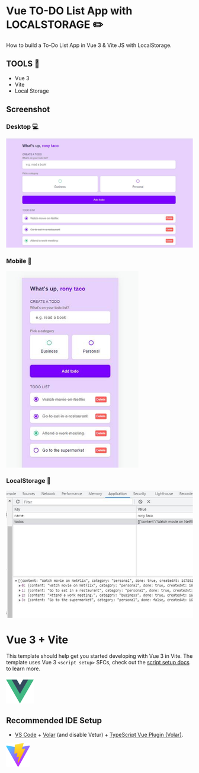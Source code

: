 # Vue TO-DO List App with LOCALSTORAGE :pencil2:

How to build a To-Do List App in Vue 3 & Vite JS with LocalStorage.

## TOOLS :hammer:

* Vue 3
* Vite
* Local Storage

## Screenshot

### Desktop :computer:
![](src/assets/desktopScreenshot.jpg)

### Mobile :iphone:
![](src/assets//mobileScreenshot.jpg)

### LocalStorage :file_folder:

![](src/assets//localStorage.jpg)

# Vue 3 + Vite

This template should help get you started developing with Vue 3 in Vite. The template uses Vue 3 `<script setup>` SFCs, check out the [script setup docs](https://v3.vuejs.org/api/sfc-script-setup.html#sfc-script-setup) to learn more.

![](src/assets/vue.svg)

## Recommended IDE Setup

- [VS Code](https://code.visualstudio.com/) + [Volar](https://marketplace.visualstudio.com/items?itemName=Vue.volar) (and disable Vetur) + [TypeScript Vue Plugin (Volar)](https://marketplace.visualstudio.com/items?itemName=Vue.vscode-typescript-vue-plugin).

![](src/assets/vite.svg)
